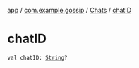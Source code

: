 [app](../../index.md) / [com.example.gossip](../index.md) / [Chats](index.md) / [chatID](./chat-i-d.md)

# chatID

`val chatID: `[`String`](https://kotlinlang.org/api/latest/jvm/stdlib/kotlin/-string/index.html)`?`